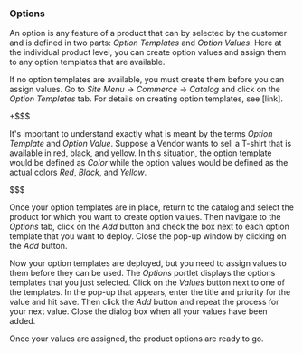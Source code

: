  
### Options

An option is any feature of a product that can by selected by the customer and
is defined in two parts: *Option Templates* and *Option Values*. Here at the
individual product level, you can create option values and assign them to any
option templates that are available.

If no option templates are available, you must create them before you can assign
values. Go to *Site Menu* &rarr; *Commerce* &rarr; *Catalog* and click on the
*Option Templates* tab. For details on creating option templates, see [link].

+$$$

It's important to understand exactly what is meant by the terms *Option
Template* and *Option Value*. Suppose a Vendor wants to sell a T-shirt that is
available in red, black, and yellow. In this situation, the option template
would be defined as *Color* while the option values would be defined as the
actual colors *Red*, *Black*, and *Yellow*.

$$$

Once your option templates are in place, return to the catalog and select the
product for which you want to create option values. Then navigate to the
*Options* tab, click on the *Add* button and check the box next to each option
template that you want to deploy. Close the pop-up window by clicking on the
*Add* button.

Now your option templates are deployed, but you need to assign values to them
before they can be used. The *Options* portlet displays the options templates
that you just selected. Click on the *Values* button next to one of the
templates. In the pop-up that appears, enter the title and priority for the
value and hit save. Then click the *Add* button and repeat the process for your
next value. Close the dialog box when all your values have been added.

Once your values are assigned, the product options are ready to go.
